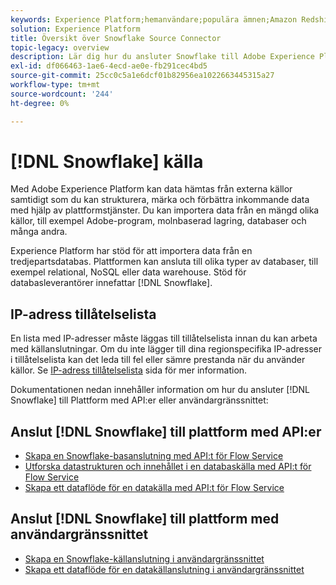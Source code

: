 ```yaml
---
keywords: Experience Platform;hemanvändare;populära ämnen;Amazon Redshift;Amazon redshift;redshift;Redshift
solution: Experience Platform
title: Översikt över Snowflake Source Connector
topic-legacy: overview
description: Lär dig hur du ansluter Snowflake till Adobe Experience Platform med API:er eller användargränssnittet.
exl-id: df066463-1ae6-4ecd-ae0e-fb291cec4bd5
source-git-commit: 25cc0c5a1e6dcf01b82956ea1022663445315a27
workflow-type: tm+mt
source-wordcount: '244'
ht-degree: 0%

---
```


# [!DNL Snowflake] källa

Med Adobe Experience Platform kan data hämtas från externa källor samtidigt som du kan strukturera, märka och förbättra inkommande data med hjälp av plattformstjänster. Du kan importera data från en mängd olika källor, till exempel Adobe-program, molnbaserad lagring, databaser och många andra.

Experience Platform har stöd för att importera data från en tredjepartsdatabas. Plattformen kan ansluta till olika typer av databaser, till exempel relational, NoSQL eller data warehouse. Stöd för databasleverantörer innefattar [!DNL Snowflake].

## IP-adress tillåtelselista

En lista med IP-adresser måste läggas till tillåtelselista innan du kan arbeta med källanslutningar. Om du inte lägger till dina regionspecifika IP-adresser i tillåtelselista kan det leda till fel eller sämre prestanda när du använder källor. Se [IP-adress tillåtelselista](../../ip-address-allow-list.md) sida för mer information.

Dokumentationen nedan innehåller information om hur du ansluter [!DNL Snowflake] till Plattform med API:er eller användargränssnittet:

## Anslut [!DNL Snowflake] till plattform med API:er

- [Skapa en Snowflake-basanslutning med API:t för Flow Service](../../tutorials/api/create/databases/snowflake.md)
- [Utforska datastrukturen och innehållet i en databaskälla med API:t för Flow Service](../../tutorials/api/explore/database-nosql.md)
- [Skapa ett dataflöde för en datakälla med API:t för Flow Service](../../tutorials/api/collect/database-nosql.md)

## Anslut [!DNL Snowflake] till plattform med användargränssnittet

- [Skapa en Snowflake-källanslutning i användargränssnittet](../../tutorials/ui/create/databases/snowflake.md)
- [Skapa ett dataflöde för en datakällanslutning i användargränssnittet](../../tutorials/ui/dataflow/databases.md)
